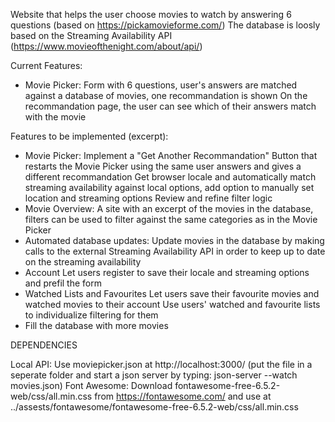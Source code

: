Website that helps the user choose movies to watch by answering 6 questions (based on https://pickamovieforme.com/)
The database is loosly based on the Streaming Availability API (https://www.movieofthenight.com/about/api/)


Current Features:
- Movie Picker:
Form with 6 questions, user's answers are matched against a database of movies, one recommandation is shown
On the recommandation page, the user can see which of their answers match with the movie


Features to be implemented (excerpt):
- Movie Picker:
Implement a "Get Another Recommandation" Button that restarts the Movie Picker using the same user answers and gives a different recommandation
Get browser locale and automatically match streaming availability against local options, add option to manually set location and streaming options
Review and refine filter logic
- Movie Overview: 
A site with an excerpt of the movies in the database, filters can be used to filter against the same categories as in the Movie Picker
- Automated database updates:
Update movies in the database by making calls to the external Streaming Availability API in order to keep up to date on the streaming availability
- Account
Let users register to save their locale and streaming options and prefil the form
- Watched Lists and Favourites
Let users save their favourite movies and watched movies to their account
Use users' watched and favourite lists to individualize filtering for them
- Fill the database with more movies


DEPENDENCIES

Local API: Use moviepicker.json at http://localhost:3000/ (put the file in a seperate folder and start a json server by typing: json-server --watch movies.json)
Font Awesome: Download fontawesome-free-6.5.2-web/css/all.min.css from https://fontawesome.com/ and use at ../assests/fontawesome/fontawesome-free-6.5.2-web/css/all.min.css
